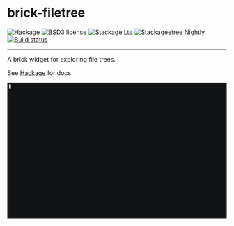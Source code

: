 # brick-filetree

[![Hackage](https://img.shields.io/hackage/v/brick-filetree.svg)](https://hackage.haskell.org/package/brick-filetree)
[![BSD3 license](https://img.shields.io/badge/license-BSD3-blue.svg)](LICENSE)
[![Stackage Lts](http://stackage.org/package/brick-filetree/badge/lts)](http://stackage.org/lts/package/brick-filetree)
[![Stackageetree
Nightly](http://stackage.org/package/brick-fil/badge/nightly)](http://stackage.org/nightly/package/brick-filetree)
[![Build status](https://secure.travis-ci.org/ChrisPenner/brick-filetree.svg)](https://travis-ci.org/ChrisPenner/brick-filetree)

---

A brick widget for exploring file trees.

See [Hackage](https://hackage.haskell.org/package/brick-filetree) for docs.

![screencast](./screencast.gif)
